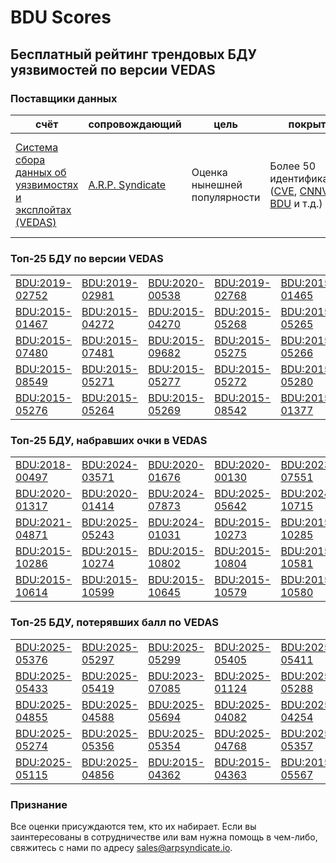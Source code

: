 
# BDU Scores
## Бесплатный рейтинг трендовых БДУ уязвимостей по версии VEDAS

### Поставщики данных
| счёт | cопровождающий | цель | покрытие | определение | частота |
| ----- | ---------- | ------- | -------- | ----------- | --------- |
| [Система сбора данных об уязвимостях и эксплойтах (VEDAS)](https://vedas.arpsyndicate.io) | [A.R.P. Syndicate](https://www.arpsyndicate.io) | Оценка нынешней популярности | Более 50 идентификаторов ([CVE](https://github.com/ARPSyndicate/cve-scores), [CNNVD](https://github.com/ARPSyndicate/cnnvd-scores), [BDU](https://github.com/ARPSyndicate/bdu-scores) и т.д.) | Аналитические данные с открытым исходным кодом (OSINT), полученные от [Exploit Observer](https://www.exploit.observer) | 6-8 часов |



<h3>Топ-25 БДУ по версии VEDAS</h3>

<table>
  <tr>
    <td><a href='https://vedas.arpsyndicate.io/?vuln=BDU:2019-02752'>BDU:2019-02752</a></td>
    <td><a href='https://vedas.arpsyndicate.io/?vuln=BDU:2019-02981'>BDU:2019-02981</a></td>
    <td><a href='https://vedas.arpsyndicate.io/?vuln=BDU:2020-00538'>BDU:2020-00538</a></td>
    <td><a href='https://vedas.arpsyndicate.io/?vuln=BDU:2019-02768'>BDU:2019-02768</a></td>
    <td><a href='https://vedas.arpsyndicate.io/?vuln=BDU:2015-01465'>BDU:2015-01465</a></td>
  </tr>
  <tr>
    <td><a href='https://vedas.arpsyndicate.io/?vuln=BDU:2015-01467'>BDU:2015-01467</a></td>
    <td><a href='https://vedas.arpsyndicate.io/?vuln=BDU:2015-04272'>BDU:2015-04272</a></td>
    <td><a href='https://vedas.arpsyndicate.io/?vuln=BDU:2015-04270'>BDU:2015-04270</a></td>
    <td><a href='https://vedas.arpsyndicate.io/?vuln=BDU:2015-05268'>BDU:2015-05268</a></td>
    <td><a href='https://vedas.arpsyndicate.io/?vuln=BDU:2015-05265'>BDU:2015-05265</a></td>
  </tr>
  <tr>
    <td><a href='https://vedas.arpsyndicate.io/?vuln=BDU:2015-07480'>BDU:2015-07480</a></td>
    <td><a href='https://vedas.arpsyndicate.io/?vuln=BDU:2015-07481'>BDU:2015-07481</a></td>
    <td><a href='https://vedas.arpsyndicate.io/?vuln=BDU:2015-09682'>BDU:2015-09682</a></td>
    <td><a href='https://vedas.arpsyndicate.io/?vuln=BDU:2015-05275'>BDU:2015-05275</a></td>
    <td><a href='https://vedas.arpsyndicate.io/?vuln=BDU:2015-05266'>BDU:2015-05266</a></td>
  </tr>
  <tr>
    <td><a href='https://vedas.arpsyndicate.io/?vuln=BDU:2015-08549'>BDU:2015-08549</a></td>
    <td><a href='https://vedas.arpsyndicate.io/?vuln=BDU:2015-05271'>BDU:2015-05271</a></td>
    <td><a href='https://vedas.arpsyndicate.io/?vuln=BDU:2015-05277'>BDU:2015-05277</a></td>
    <td><a href='https://vedas.arpsyndicate.io/?vuln=BDU:2015-05272'>BDU:2015-05272</a></td>
    <td><a href='https://vedas.arpsyndicate.io/?vuln=BDU:2015-05280'>BDU:2015-05280</a></td>
  </tr>
  <tr>
    <td><a href='https://vedas.arpsyndicate.io/?vuln=BDU:2015-05276'>BDU:2015-05276</a></td>
    <td><a href='https://vedas.arpsyndicate.io/?vuln=BDU:2015-05264'>BDU:2015-05264</a></td>
    <td><a href='https://vedas.arpsyndicate.io/?vuln=BDU:2015-05269'>BDU:2015-05269</a></td>
    <td><a href='https://vedas.arpsyndicate.io/?vuln=BDU:2015-08542'>BDU:2015-08542</a></td>
    <td><a href='https://vedas.arpsyndicate.io/?vuln=BDU:2015-01377'>BDU:2015-01377</a></td>
  </tr>
</table>


<h3>Топ-25 БДУ, набравших очки в VEDAS</h3>

<table>
  <tr>
    <td><a href='https://vedas.arpsyndicate.io/?vuln=BDU:2018-00497'>BDU:2018-00497</a></td>
    <td><a href='https://vedas.arpsyndicate.io/?vuln=BDU:2024-03571'>BDU:2024-03571</a></td>
    <td><a href='https://vedas.arpsyndicate.io/?vuln=BDU:2020-01676'>BDU:2020-01676</a></td>
    <td><a href='https://vedas.arpsyndicate.io/?vuln=BDU:2020-00130'>BDU:2020-00130</a></td>
    <td><a href='https://vedas.arpsyndicate.io/?vuln=BDU:2023-07551'>BDU:2023-07551</a></td>
  </tr>
  <tr>
    <td><a href='https://vedas.arpsyndicate.io/?vuln=BDU:2020-01317'>BDU:2020-01317</a></td>
    <td><a href='https://vedas.arpsyndicate.io/?vuln=BDU:2020-01414'>BDU:2020-01414</a></td>
    <td><a href='https://vedas.arpsyndicate.io/?vuln=BDU:2024-07873'>BDU:2024-07873</a></td>
    <td><a href='https://vedas.arpsyndicate.io/?vuln=BDU:2025-05642'>BDU:2025-05642</a></td>
    <td><a href='https://vedas.arpsyndicate.io/?vuln=BDU:2024-10715'>BDU:2024-10715</a></td>
  </tr>
  <tr>
    <td><a href='https://vedas.arpsyndicate.io/?vuln=BDU:2021-04871'>BDU:2021-04871</a></td>
    <td><a href='https://vedas.arpsyndicate.io/?vuln=BDU:2025-05243'>BDU:2025-05243</a></td>
    <td><a href='https://vedas.arpsyndicate.io/?vuln=BDU:2024-01031'>BDU:2024-01031</a></td>
    <td><a href='https://vedas.arpsyndicate.io/?vuln=BDU:2015-10273'>BDU:2015-10273</a></td>
    <td><a href='https://vedas.arpsyndicate.io/?vuln=BDU:2015-10285'>BDU:2015-10285</a></td>
  </tr>
  <tr>
    <td><a href='https://vedas.arpsyndicate.io/?vuln=BDU:2015-10286'>BDU:2015-10286</a></td>
    <td><a href='https://vedas.arpsyndicate.io/?vuln=BDU:2015-10274'>BDU:2015-10274</a></td>
    <td><a href='https://vedas.arpsyndicate.io/?vuln=BDU:2015-10802'>BDU:2015-10802</a></td>
    <td><a href='https://vedas.arpsyndicate.io/?vuln=BDU:2015-10804'>BDU:2015-10804</a></td>
    <td><a href='https://vedas.arpsyndicate.io/?vuln=BDU:2015-10581'>BDU:2015-10581</a></td>
  </tr>
  <tr>
    <td><a href='https://vedas.arpsyndicate.io/?vuln=BDU:2015-10614'>BDU:2015-10614</a></td>
    <td><a href='https://vedas.arpsyndicate.io/?vuln=BDU:2015-10599'>BDU:2015-10599</a></td>
    <td><a href='https://vedas.arpsyndicate.io/?vuln=BDU:2015-10645'>BDU:2015-10645</a></td>
    <td><a href='https://vedas.arpsyndicate.io/?vuln=BDU:2015-10579'>BDU:2015-10579</a></td>
    <td><a href='https://vedas.arpsyndicate.io/?vuln=BDU:2015-10580'>BDU:2015-10580</a></td>
  </tr>
</table>


<h3>Топ-25 БДУ, потерявших балл по VEDAS</h3>

<table>
  <tr>
    <td><a href='https://vedas.arpsyndicate.io/?vuln=BDU:2025-05376'>BDU:2025-05376</a></td>
    <td><a href='https://vedas.arpsyndicate.io/?vuln=BDU:2025-05297'>BDU:2025-05297</a></td>
    <td><a href='https://vedas.arpsyndicate.io/?vuln=BDU:2025-05299'>BDU:2025-05299</a></td>
    <td><a href='https://vedas.arpsyndicate.io/?vuln=BDU:2025-05405'>BDU:2025-05405</a></td>
    <td><a href='https://vedas.arpsyndicate.io/?vuln=BDU:2025-05411'>BDU:2025-05411</a></td>
  </tr>
  <tr>
    <td><a href='https://vedas.arpsyndicate.io/?vuln=BDU:2025-05433'>BDU:2025-05433</a></td>
    <td><a href='https://vedas.arpsyndicate.io/?vuln=BDU:2025-05419'>BDU:2025-05419</a></td>
    <td><a href='https://vedas.arpsyndicate.io/?vuln=BDU:2023-07085'>BDU:2023-07085</a></td>
    <td><a href='https://vedas.arpsyndicate.io/?vuln=BDU:2025-01124'>BDU:2025-01124</a></td>
    <td><a href='https://vedas.arpsyndicate.io/?vuln=BDU:2025-05288'>BDU:2025-05288</a></td>
  </tr>
  <tr>
    <td><a href='https://vedas.arpsyndicate.io/?vuln=BDU:2025-04855'>BDU:2025-04855</a></td>
    <td><a href='https://vedas.arpsyndicate.io/?vuln=BDU:2025-04588'>BDU:2025-04588</a></td>
    <td><a href='https://vedas.arpsyndicate.io/?vuln=BDU:2025-05694'>BDU:2025-05694</a></td>
    <td><a href='https://vedas.arpsyndicate.io/?vuln=BDU:2025-04082'>BDU:2025-04082</a></td>
    <td><a href='https://vedas.arpsyndicate.io/?vuln=BDU:2025-04254'>BDU:2025-04254</a></td>
  </tr>
  <tr>
    <td><a href='https://vedas.arpsyndicate.io/?vuln=BDU:2025-05274'>BDU:2025-05274</a></td>
    <td><a href='https://vedas.arpsyndicate.io/?vuln=BDU:2025-05356'>BDU:2025-05356</a></td>
    <td><a href='https://vedas.arpsyndicate.io/?vuln=BDU:2025-05354'>BDU:2025-05354</a></td>
    <td><a href='https://vedas.arpsyndicate.io/?vuln=BDU:2025-04768'>BDU:2025-04768</a></td>
    <td><a href='https://vedas.arpsyndicate.io/?vuln=BDU:2025-05357'>BDU:2025-05357</a></td>
  </tr>
  <tr>
    <td><a href='https://vedas.arpsyndicate.io/?vuln=BDU:2025-05115'>BDU:2025-05115</a></td>
    <td><a href='https://vedas.arpsyndicate.io/?vuln=BDU:2025-04856'>BDU:2025-04856</a></td>
    <td><a href='https://vedas.arpsyndicate.io/?vuln=BDU:2015-04362'>BDU:2015-04362</a></td>
    <td><a href='https://vedas.arpsyndicate.io/?vuln=BDU:2015-04363'>BDU:2015-04363</a></td>
    <td><a href='https://vedas.arpsyndicate.io/?vuln=BDU:2015-05567'>BDU:2015-05567</a></td>
  </tr>
</table>


### Признание
Все оценки присуждаются тем, кто их набирает.
Если вы заинтересованы в сотрудничестве или вам нужна помощь в чем-либо, свяжитесь с нами по адресу [sales@arpsyndicate.io](mailto:sales@arpsyndicate.io).


